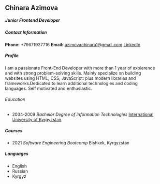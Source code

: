 ## Chinara Azimova

##### Junior Frontend  Developer

##### Contact Information
**Phone:** +79671937716
**Email:** azimovachinara1@gmail.com
[LinkedIn](https://www.linkedin.com/in/chinara-azimova-15980223a)

##### Profile
I am a passionate Front-End Developer with more than 1 year of expierence and with strong problem-solving skills. Mainly specialize on building websites using HTML, CSS, JavaScript: plus modern libraries and frameworks.Dedicated to learn additional technologies and coding languages. Self motivated and enthusiastic.

###### Education
* 2004-2009  _Bachelor Degree of Information Technologies_
[International University of Kyrgyzstan](https://iuk.kg/) 

##### Courses
* 2021 _Software Engineering Bootcamp_ 
Bishkek, Kyrgyzstan
##### Languages
* English
* Russian
* Kyrgyz

 




